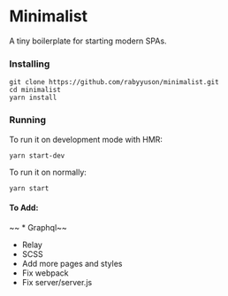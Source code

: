 # Minimalist

A tiny boilerplate for starting modern SPAs.

### Installing

```
git clone https://github.com/rabyyuson/minimalist.git
cd minimalist
yarn install
```

### Running

To run it on development mode with HMR:

```
yarn start-dev
```

To run it on normally:

```
yarn start
```

#### To Add:

~~ * Graphql~~
* Relay
* SCSS
* Add more pages and styles
* Fix webpack
* Fix server/server.js